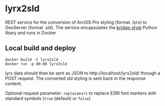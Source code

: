 # lyrx2sld
REST service for the conversion of ArcGIS Pro styling (format .lyrx) to GeoServer (format .sld). The service encapsulates the [bridge-style](https://github.com/camptocamp/bridge-style) Python libary and runs in Docker

## Local build and deploy
```
docker build -t lyrx2sld .
docker run -p 80:80 lyrx2sld
```
lyrx data should then be sent as JSON to http://localhost/lyrx2sld/ through a POST request. The converted sld styling is sent back in the response content.

Optional request parameter: `replaceesri` to replace ESRI font markers with standard symbols (`true` (default) or `false`)
